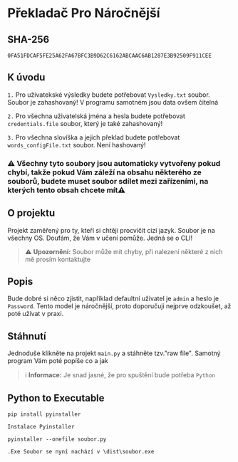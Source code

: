 # Překladač Pro Náročnější

## SHA-256
```SHA-256
0FA51FDCAF5FE25A62FA67BFC3B9D62C6162ABCAAC6AB1287E3B92509F911CEE
```
## K úvodu

`1.`
Pro uživatekské výsledky budete potřebovat `Vysledky.txt` soubor. Soubor je zahashovaný! V programu samotném jsou data ovšem čitelná

`2.`
Pro všechna uživatelská jména a hesla budete potřebovat `credentials.file` soubor, který je také zahashovaný!

`3.`
Pro všechna slovíška a jejich překlad budete potřebovat `words_configFile.txt` soubor. Není hashovaný!

### ⚠️ Všechny tyto soubory jsou automaticky vytvořeny pokud chybí, takže pokud Vám záleží na obsahu některého ze souborů, budete muset soubor sdílet mezi zařízeními, na kterých tento obsah chcete mít⚠️


## O projektu

Projekt zaměřený pro ty, kteří si chtějí procvičit cizí jazyk. Soubor je na všechny OS. Doufám, že Vám v učení pomůže. Jedná se o CLI!
> ⚠️ **Upozornění:**
> Soubor může mít chyby, při nalezení některé z nich mě prosím kontaktujte


## Popis

Bude dobré si něco zjistit, například defaultní uživatel je `admin` a heslo je `Password`. Tento model je náročnější, proto doporučuji nejprve odzkoušet, až poté užívat v praxi.

## Stáhnutí
Jednoduše klikněte na projekt `main.py`  a stáhněte tzv."raw file". Samotný program Vám poté popíše co a jak

> ℹ️ **Informace:**
> Je snad jasné, že pro spuštění bude potřeba `Python`

## Python to Executable

```
pip install pyinstaller
```
`Instalace Pyinstaller`
```
pyinstaller --onefile soubor.py
```
`.Exe Soubor se nyní nachází v \dist\soubor.exe`

